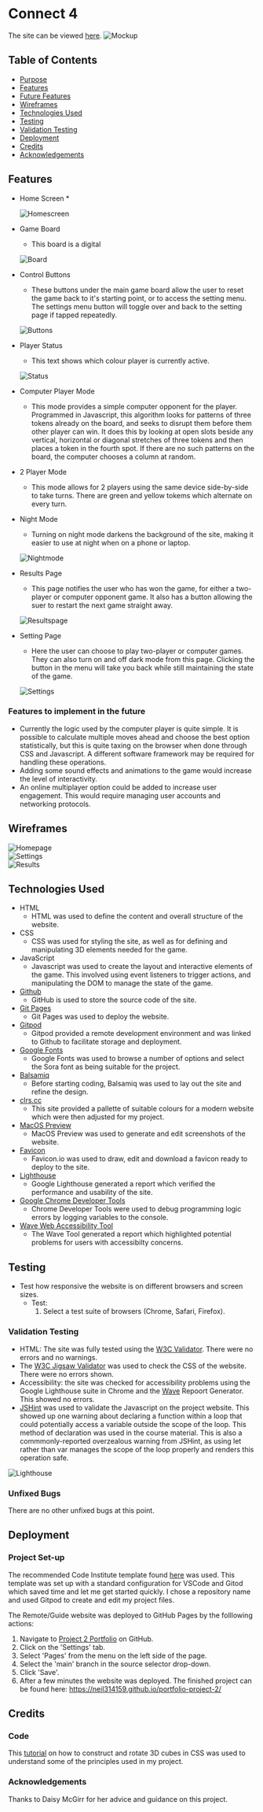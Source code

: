 # Connect 4

The site can be viewed [here](https://neil314159.github.io/portfolio-project-2/).
![Mockup](https://github.com/neil314159/portfolio-project-2/blob/main/docs/screenshot.png) <br>

## Table of Contents
* [Purpose](#Purpose)
* [Features](#Features)
* [Future Features](#features-to-implement-in-the-future)
* [Wireframes](#wireframes)
* [Technologies Used](#Technologies-Used)
* [Testing](#Testing)
* [Validation Testing](#validation-testing)
* [Deployment](#deployment)
* [Credits](#credits)
* [Acknowledgements](#acknowledgements)

## Features

* Home Screen
    * 
    
    ![Homescreen](docs/homescreen.png)

* Game Board
    * This board is a digital 

    ![Board](docs/gameboard.png)

* Control Buttons
    * These buttons under the main game board allow the user to reset the game back to it's starting point, or to access the setting menu. The settings menu button will toggle over and back to the setting page if tapped repeatedly.

     ![Buttons](docs/buttons.png)

* Player Status
	* This text shows which colour player is currently active.

    ![Status](docs/status.png)

* Computer Player Mode
	* This mode provides a simple computer opponent for the player. Programmed in Javascript, this algorithm looks for patterns of three tokens already on the board, and seeks to disrupt them before them other player can win. It does this by looking at open slots beside any vertical, horizontal or diagonal stretches of three tokens and then places a token in the fourth spot. If there are no such patterns on the board, the computer chooses a column at random.

* 2 Player Mode
    * This mode allows for 2 players using the same device side-by-side to take turns. There are green and yellow tokems which alternate on every turn. 

* Night Mode
    * Turning on night mode darkens the background of the site, making it easier to use at night when on a phone or laptop.

    ![Nightmode](docs/nightmode.png)

* Results Page
    * This page notifies the user who has won the game, for either a two-player or computer opponent game. It also has a button allowing the suer to restart the next game straight away. <br>

    ![Resultspage](docs/resultspage.png)

* Setting Page
    * Here the user can choose to play two-player or computer games. They can also turn on and off dark mode from this page. Clicking the button in the menu will take you back while still maintaining the state of the game.

    ![Settings](docs/settingspage.png)

### Features to implement in the future
* Currently the logic used by the computer player is quite simple. It is possible to calculate multiple moves ahead and choose the best option statistically, but this is quite taxing on the browser when done through CSS and Javascript. A different software framework may be required for handling these operations.
* Adding some sound effects and animations to the game would increase the level of interactivity.
* An online multiplayer option could be added to increase user engagement. This would require managing user accounts and networking protocols.

## Wireframes
![Homepage](docs/homepage.png)<br>
![Settings](docs/settings.png)<br>
![Results](docs/results.png)<br>

## Technologies Used

* HTML 
    * HTML was used to define the content and overall structure of the website.
* CSS 
    * CSS was used for styling the site, as well as for defining and manipulating 3D elements needed for the game.
* JavaScript
    * Javascript was used to create the layout and interactive elements of the game. This involved using event listeners to trigger actions, and manipulating the DOM to manage the state of the game.
* [Github](https://github.com) 
    * GitHub is used to store the source code of the site.
* [Git Pages](https://pages.github.com)
    * Git Pages was used to deploy the website.
* [Gitpod](https://gitpod.io) 
    * Gitpod provided a remote development environment and was linked to Github to facilitate storage and deployment.
* [Google Fonts](https://fonts.google.com/)
	* Google Fonts was used to browse a number of options and select the Sora font as being suitable for the project.
* [Balsamiq](https://balsamiq.com/wireframes/)
	* Before starting coding, Balsamiq was used to lay out the site and refine the design.
* [clrs.cc](https://clrs.cc)
    * This site provided a pallette of suitable colours for a modern website which were then adjusted for my project.
* [MacOS Preview](https://support.apple.com/guide/preview/welcome/mac)
    * MacOS Preview was used to generate and edit screenshots of the website.
* [Favicon](https://favicon.io/) 
    * Favicon.io was used to draw, edit and download a favicon ready to deploy to the site.
* [Lighthouse](https://developers.google.com/web/tools/lighthouse#devtools) 
    * Google Lighthouse generated a report which verified the performance and usability of the site. 
* [Google Chrome Developer Tools](https://developers.google.com/web/tools/chrome-devtools) 
    * Chrome Developer Tools were used to debug programming logic errors by logging variables to the console.
* [Wave Web Accessibility Tool](https://wave.webaim.org) 
    * The Wave Tool generated a report which highlighted potential problems for users with accessibilty concerns.

## Testing


* Test how responsive the website is on different browsers and screen sizes.
    * Test:
        1. Select a test suite of browsers (Chrome, Safari, Firefox).

### Validation Testing

* HTML: The site was fully tested using the [W3C Validator](https://validator.w3.org/nu/?doc=https%3A%2F%2Fneil314159.github.io%2Fportfolio-project-2%2F). There were no errors and no warnings.
* The [W3C Jigsaw Validator](jigsaw.w3.org) was used to check the CSS of the website. There were no errors shown.
* Accessibility: the site was checked for accessibility problems using the Google Lighthouse suite in Chrome and the [Wave](https://wave.webaim.org/report#/https://neil314159.github.io/portfolio-project-2/index.html) Repoort Generator. This showed no errors.
* [JSHint](https://jshint.com/) was used to validate the Javascript on the project website. This showed up one warning about declaring a function within a loop that could potentially access a variable outside the scope of the loop. This method of declaration was used in the course material. This is also a commmonly-reported overzealous warning from JSHint, as using let rather than var manages the scope of the loop properly and renders this operation safe.

![Lighthouse](https://github.com/neil314159/portfolio-project-2/blob/main/docs/lighthouse.png)

### Unfixed Bugs

There are no other unfixed bugs at this point.


## Deployment

### Project Set-up
The recommended Code Institute template found [here](https://github.com/Code-Institute-Org/gitpod-full-template) was used. This template was set up with a standard configuration for VSCode and Gitod which saved time and let me get started quickly. I chose a repository name and used Gitpod to create and edit my project files.

The Remote/Guide website was deployed to GitHub Pages by the folllowing actions:
1. Navigate to [Project 2 Portfolio](https://github.com/neil314159/portfolio-project-2) on GitHub.
1. Click on the 'Settings' tab.
1. Select 'Pages' from the menu on the left side of the page. 
1. Select the 'main' branch in the source selector drop-down.
1. Click 'Save'.
1. After a few minutes the website was deployed. The finished project can be found here: https://neil314159.github.io/portfolio-project-2/


## Credits

### Code

This [tutorial](https://3dtransforms.desandro.com/cube) on how to construct and rotate 3D cubes in CSS was used to understand some of the principles used in my project.

### Acknowledgements
Thanks to Daisy McGirr for her advice and guidance on this project.